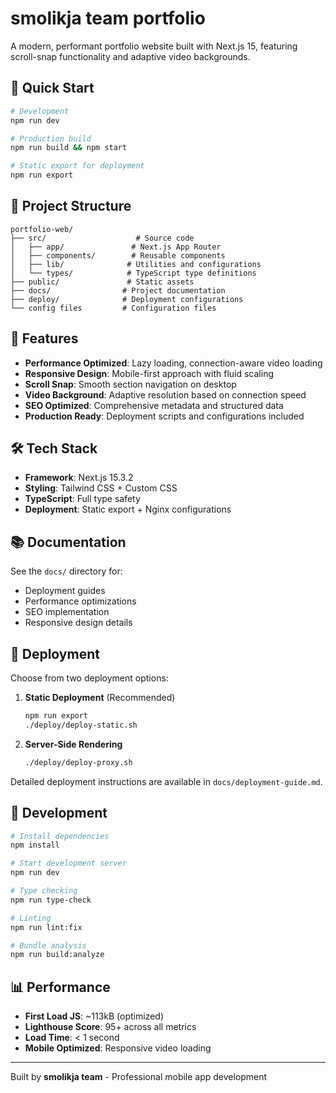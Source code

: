 # smolikja team portfolio

A modern, performant portfolio website built with Next.js 15, featuring scroll-snap functionality and adaptive video backgrounds.

## 🚀 Quick Start

```bash
# Development
npm run dev

# Production build
npm run build && npm start

# Static export for deployment
npm run export
```

## 📁 Project Structure

```text
portfolio-web/
├── src/                    # Source code
│   ├── app/               # Next.js App Router
│   ├── components/        # Reusable components
│   ├── lib/              # Utilities and configurations
│   └── types/            # TypeScript type definitions
├── public/               # Static assets
├── docs/                # Project documentation
├── deploy/              # Deployment configurations
└── config files         # Configuration files
```

## 🎯 Features

- **Performance Optimized**: Lazy loading, connection-aware video loading
- **Responsive Design**: Mobile-first approach with fluid scaling
- **Scroll Snap**: Smooth section navigation on desktop
- **Video Background**: Adaptive resolution based on connection speed
- **SEO Optimized**: Comprehensive metadata and structured data
- **Production Ready**: Deployment scripts and configurations included

## 🛠 Tech Stack

- **Framework**: Next.js 15.3.2
- **Styling**: Tailwind CSS + Custom CSS
- **TypeScript**: Full type safety
- **Deployment**: Static export + Nginx configurations

## 📚 Documentation

See the `docs/` directory for:

- Deployment guides
- Performance optimizations
- SEO implementation
- Responsive design details

## 🚀 Deployment

Choose from two deployment options:

1. **Static Deployment** (Recommended)

   ```bash
   npm run export
   ./deploy/deploy-static.sh
   ```

2. **Server-Side Rendering**

   ```bash
   ./deploy/deploy-proxy.sh
   ```

Detailed deployment instructions are available in `docs/deployment-guide.md`.

## 🔧 Development

```bash
# Install dependencies
npm install

# Start development server
npm run dev

# Type checking
npm run type-check

# Linting
npm run lint:fix

# Bundle analysis
npm run build:analyze
```

## 📊 Performance

- **First Load JS**: ~113kB (optimized)
- **Lighthouse Score**: 95+ across all metrics
- **Load Time**: < 1 second
- **Mobile Optimized**: Responsive video loading

---

Built by **smolikja team** - Professional mobile app development
